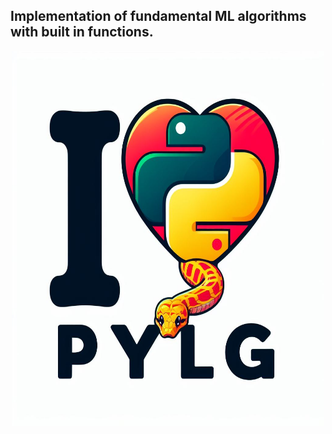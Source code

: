 ##  Implementation of fundamental ML algorithms with built in functions.
<p align="center">
<img src="love_python.jpg" alt="drawing" width="500" height = 600 />
</p>
